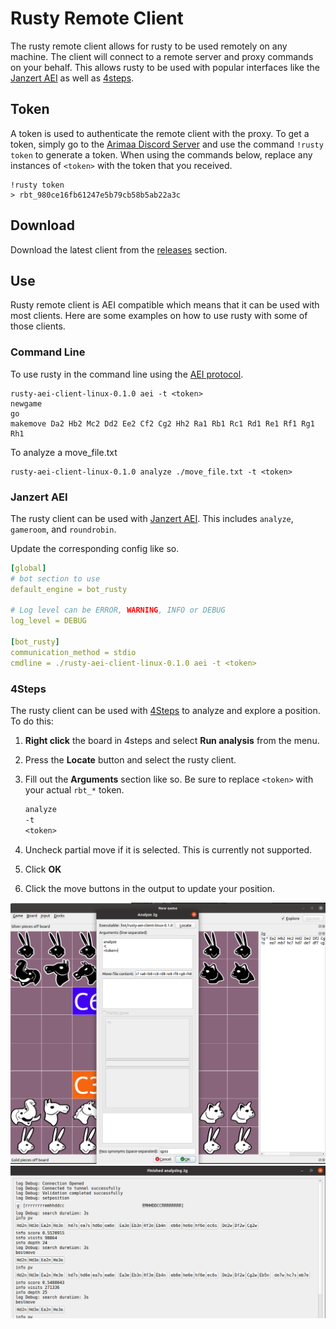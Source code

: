 # Rusty Remote Client

The rusty remote client allows for rusty to be used remotely on any machine. The client will connect to a remote server and proxy commands on your behalf. This allows rusty to be used with popular interfaces like the [Janzert AEI] as well as [4steps].

## Token

A token is used to authenticate the remote client with the proxy. To get a token, simply go to the [Arimaa Discord Server][Discord] and use the command `!rusty token` to generate a token. When using the commands below, replace any instances of `<token>` with the token that you received.

```shell
!rusty token
> rbt_980ce16fb61247e5b79cb58b5ab22a3c
```

## Download

Download the latest client from the [releases] section.

## Use

Rusty remote client is AEI compatible which means that it can be used with most clients. Here are some examples on how to use rusty with some of those clients.

### Command Line

To use rusty in the command line using the [AEI protocol].

```shell
rusty-aei-client-linux-0.1.0 aei -t <token>
newgame
go
makemove Da2 Hb2 Mc2 Dd2 Ee2 Cf2 Cg2 Hh2 Ra1 Rb1 Rc1 Rd1 Re1 Rf1 Rg1 Rh1
```

To analyze a move_file.txt

```shell
rusty-aei-client-linux-0.1.0 analyze ./move_file.txt -t <token>
```

### Janzert AEI

The rusty client can be used with [Janzert AEI]. This includes `analyze`, `gameroom`, and `roundrobin`.

Update the corresponding config like so.

```yml
[global]
# bot section to use
default_engine = bot_rusty

# Log level can be ERROR, WARNING, INFO or DEBUG
log_level = DEBUG

[bot_rusty]
communication_method = stdio
cmdline = ./rusty-aei-client-linux-0.1.0 aei -t <token>
```

### 4Steps

The rusty client can be used with [4Steps] to analyze and explore a position. To do this:

1. **Right click** the board in 4steps and select **Run analysis** from the menu.
2. Press the **Locate** button and select the rusty client.
3. Fill out the **Arguments** section like so. Be sure to replace `<token>` with your actual `rbt_*` token.

    ```txt
    analyze
    -t
    <token>
    ```

4. Uncheck partial move if it is selected. This is currently not supported.
5. Click **OK**
6. Click the move buttons in the output to update your position.

![4Steps](4steps.png)
![4Steps Analyze](4steps-analyze.png)

[Janzert AEI]: <https://github.com/Janzert/AEI> "Janzert AEI"
[AEI Protocol]: <https://github.com/Janzert/AEI/blob/master/aei-protocol.txt> "AEI Protocol"
[4steps]: <https://github.com/TFiFiE/4steps> "4steps"
[discord]: <https://discord.com/invite/YCH3FSp> "Discord"
[releases]: <https://github.com/JamesMHarmon/rusty-aei-client/releases/latest> "Release"
